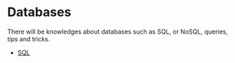 # Databases

There will be knowledges about databases such as SQL, or NoSQL, queries, tips and tricks.

- [SQL](./sql/README.md)
